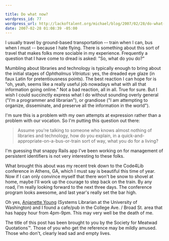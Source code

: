 ```yaml
--- 

title: Do what now?
wordpress_id: 77
wordpress_url: http://lackoftalent.org/michael/blog/2007/02/28/do-what-now/
date: 2007-02-28 01:08:39 -05:00
---
```

I usually travel by ground-based transportation -- train when I can, bus when I must -- because I hate flying.  There is something about this sort of travel that makes folks more sociable in my experience.  Frequently a question that I have come to dread is asked: "So, what do you do?"  
<!--more-->
Mumbling about libraries and technology is typically enough to bring about the initial stages of <i>Ophthalmus Vitriatus</i>: yes, the dreaded eye glaze (in faux Latin for pretentiousness points).  The best reaction I can hope for is "oh, yeah, seems like a really useful job nowadays what with all that information going online."  Not a bad reaction, all in all.  True for sure.  But I wish I could succinctly express what I do without sounding overly general ("I'm a programmer and librarian"), or grandiose ("I am attempting to organize, disseminate, and preserve all the information in the world"). 

I'm sure this is a problem with my own attempts at expression rather than a problem with our vocation.  So I'm putting this question out there:<blockquote>Assume you're talking to someone who knows almost nothing of libraries and technology, how do you explain, in a quick-and-appropriate-on-a-bus-or-train sort of way, what you do for a living?</blockquote>I'm guessing that snappy Rails app I've been working on for management of persistent identifiers is not very interesting to these folks.

What brought this about was my recent trek down to the Code4Lib conference in Athens, GA, which I must say is beautiful this time of year.  Now if I can only convince myself that there won't be snow to shovel at home, maybe I'll work up the courage to step back on the train.  By any road, I'm really looking forward to the next three days.  The conference program looks awesome, and last year's really set the bar high. 

Oh yes, <a href="http://www.butterflysmack.com/blog/" target="_blank">Anjanette Young</a> (Systems Librarian at the University of Washington) and I found a cafe/pub in the College Ave. / Broad St. area that has happy hour from 4pm-9pm.  This may very well be the death of me.

The title of this post has been brought to you by the Society for Meatwad Quotations&trade;.  Those of you who get the reference may be mildly amused.  Those who don't, clearly lead sad and empty lives.
